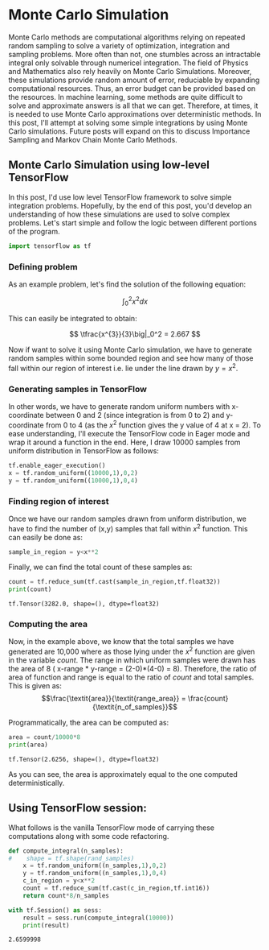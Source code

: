 
# Monte Carlo Simulation

Monte Carlo methods are computational algorithms relying on repeated random sampling to solve a variety of optimization, integration and sampling problems. More often than not, one stumbles across an intractable integral only solvable through numericel integration. The field of Physics and Mathematics also rely heavily on Monte Carlo Simulations. Moreover, these simulations provide random amount of error, reduciable by expanding computational resources. Thus, an error budget can be provided based on the resources.
In machine learning, some methods are quite difficult to solve and approximate answers is all that we can get. Therefore, at times, it is needed to use Monte Carlo approximations over deterministic methods. In this post, I'll attempt at solving some simple integrations by using Monte Carlo simulations. Future posts will expand on this to discuss Importance Sampling and Markov Chain Monte Carlo Methods.

## Monte Carlo Simulation using low-level TensorFlow

In this post, I'd use low level TensorFlow framework to solve simple integration problems. Hopefully, by the end of this post, you'd develop an understanding of how these simulations are used to solve complex problems. Let's start simple and follow the logic between different portions of the program.


```python
import tensorflow as tf
```

### Defining problem
As an example problem, let's find the solution of the following equation:

$$ \int_{0}^{2}{x^{2}}dx $$

This can easily be integrated to obtain:

$$ \tfrac{x^{3}}{3}\big|_0^2 = 2.667 $$

Now if want to solve it using Monte Carlo simulation, we have to generate random samples within some bounded region and see how many of those fall within our region of interest i.e. lie under the line drawn by $y= x^2$. 

### Generating samples in TensorFlow
In other words, we have to generate random uniform numbers with x-coordinate between 0 and 2 (since integration is from 0 to 2) and y-coordinate from 0 to 4 (as the $x^2$ function gives the y value of 4 at x = 2). To ease understanding, I'll execute the TensorFlow code in Eager mode and wrap it around a function in the end. Here, I draw 10000 samples from uniform distribution in TensorFlow as follows:


```python
tf.enable_eager_execution()
x = tf.random_uniform((10000,1),0,2)
y = tf.random_uniform((10000,1),0,4)
```

### Finding region of interest
Once we have our random samples drawn from uniform distribution, we have to find the number of (x,y) samples that fall within $x^2$ function. This can easily be done as:


```python
sample_in_region = y<x**2
```

Finally, we can find the total count of these samples as:


```python
count = tf.reduce_sum(tf.cast(sample_in_region,tf.float32))
print(count)
```

    tf.Tensor(3282.0, shape=(), dtype=float32)


### Computing the area
Now, in the example above, we know that the total samples we have generated are 10,000 where as those lying under the $x^2$ function are given in the variable _count_. The range in which uniform samples were drawn has the area of 8 ( x-range * y-range = (2-0)*(4-0) = 8).
Therefore, the ratio of area of function and range is equal to the ratio of _count_ and total samples. This is given as:
$$\frac{\textit{area}}{\textit{range_area}} = \frac{count}{\textit{n_of_samples}}$$

Programmatically, the area can be computed as:


```python
area = count/10000*8
print(area)
```

    tf.Tensor(2.6256, shape=(), dtype=float32)


As you can see, the area is approximately equal to the one computed deterministically.

## Using TensorFlow session:

What follows is the vanilla TensorFlow mode of carrying these computations along with some code refactoring.


```python
def compute_integral(n_samples):
#    shape = tf.shape(rand_samples)
    x = tf.random_uniform((n_samples,1),0,2)
    y = tf.random_uniform((n_samples,1),0,4)
    c_in_region = y<x**2
    count = tf.reduce_sum(tf.cast(c_in_region,tf.int16))
    return count*8/n_samples
```


```python
with tf.Session() as sess:
    result = sess.run(compute_integral(10000))
    print(result)
```

    2.6599998

